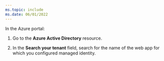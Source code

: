 ```yaml
---
ms.topic: include
ms.date: 06/01/2022
---
```


In the Azure portal:

1. Go to the **Azure Active Directory** resource.

1. In the **Search your tenant** field, search for the name of the web app for which you configured managed identity.
